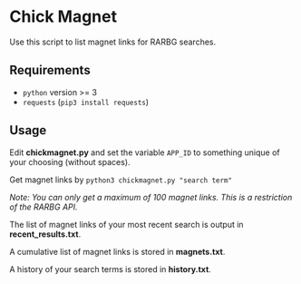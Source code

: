 # Chick Magnet

Use this script to list magnet links for RARBG searches.

## Requirements
- `python` version >= 3
- `requests` (`pip3 install requests`)

## Usage
Edit **chickmagnet.py** and set the variable `APP_ID` to something unique of your choosing (without spaces).


Get magnet links by `python3 chickmagnet.py "search term"`

*Note: You can only get a maximum of 100 magnet links. This is a restriction of the RARBG API.*

The list of magnet links of your most recent search is output in **recent_results.txt**.

A cumulative list of magnet links is stored in **magnets.txt**.

A history of your search terms is stored in **history.txt**.
